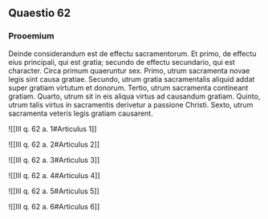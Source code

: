 ## Quaestio 62

### Prooemium

Deinde considerandum est de effectu sacramentorum. Et primo, de effectu eius principali, qui est gratia; secundo de effectu secundario, qui est character. Circa primum quaeruntur sex. Primo, utrum sacramenta novae legis sint causa gratiae. Secundo, utrum gratia sacramentalis aliquid addat super gratiam virtutum et donorum. Tertio, utrum sacramenta contineant gratiam. Quarto, utrum sit in eis aliqua virtus ad causandum gratiam. Quinto, utrum talis virtus in sacramentis derivetur a passione Christi. Sexto, utrum sacramenta veteris legis gratiam causarent.

![[III q. 62 a. 1#Articulus 1]]

![[III q. 62 a. 2#Articulus 2]]

![[III q. 62 a. 3#Articulus 3]]

![[III q. 62 a. 4#Articulus 4]]

![[III q. 62 a. 5#Articulus 5]]

![[III q. 62 a. 6#Articulus 6]]

